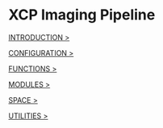 XCP Imaging Pipeline
====================

[INTRODUCTION >](%%BASEURL/intro.html)

[CONFIGURATION >](%%BASEURL/config/index.html)

[FUNCTIONS >](%%BASEURL/functions/index.html)

[MODULES >](%%BASEURL/modules/index.html)

[SPACE >](%%BASEURL/space/index.html)

[UTILITIES >](%%BASEURL/utils/index.html)
